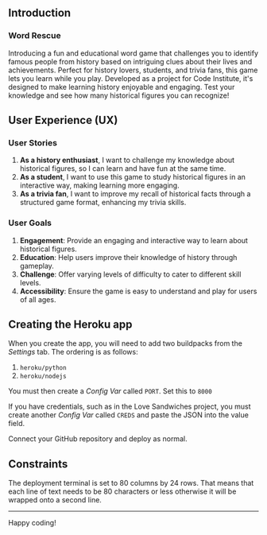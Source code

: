 ## Introduction

### Word Rescue

Introducing a fun and educational word game that challenges you to identify famous people from history based on intriguing clues about their lives and achievements. Perfect for history lovers, students, and trivia fans, this game lets you learn while you play. Developed as a project for Code Institute, it's designed to make learning history enjoyable and engaging. Test your knowledge and see how many historical figures you can recognize!

## User Experience (UX)

### User Stories

1. **As a history enthusiast**, I want to challenge my knowledge about historical figures, so I can learn and have fun at the same time.
2. **As a student**, I want to use this game to study historical figures in an interactive way, making learning more engaging.
3. **As a trivia fan**, I want to improve my recall of historical facts through a structured game format, enhancing my trivia skills.

### User Goals

1. **Engagement**: Provide an engaging and interactive way to learn about historical figures.
2. **Education**: Help users improve their knowledge of history through gameplay.
3. **Challenge**: Offer varying levels of difficulty to cater to different skill levels.
4. **Accessibility**: Ensure the game is easy to understand and play for users of all ages.


## Creating the Heroku app

When you create the app, you will need to add two buildpacks from the _Settings_ tab. The ordering is as follows:

1. `heroku/python`
2. `heroku/nodejs`

You must then create a _Config Var_ called `PORT`. Set this to `8000`

If you have credentials, such as in the Love Sandwiches project, you must create another _Config Var_ called `CREDS` and paste the JSON into the value field.

Connect your GitHub repository and deploy as normal.

## Constraints

The deployment terminal is set to 80 columns by 24 rows. That means that each line of text needs to be 80 characters or less otherwise it will be wrapped onto a second line.

-----
Happy coding!